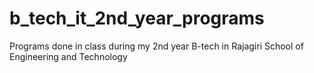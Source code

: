 # b_tech_it_2nd_year_programs

Programs done in class during my 2nd year B-tech in Rajagiri School of Engineering and Technology
